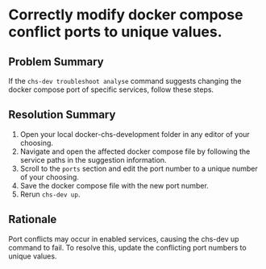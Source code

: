 # Correctly modify docker compose conflict ports to unique values.

## Problem Summary

If the `chs-dev troubleshoot analyse` command suggests changing the docker compose port of specific services, follow these steps.

## Resolution Summary

1. Open your local docker-chs-development folder in any editor of your choosing.
2. Navigate and open the affected docker compose file by following the service paths in the suggestion information.
3. Scroll to the `ports` section and edit the port number to a unique number of your choosing.
4. Save the docker compose file with the new port number.
5. Rerun `chs-dev up`.


## Rationale

Port conflicts may occur in enabled services, causing the chs-dev up command to fail.
To resolve this, update the conflicting port numbers to unique values.




